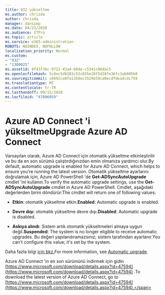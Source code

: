 ```yaml
---
title: 932 yükseltme
ms.author: chrisda
author: chrisda
manager: dansimp
ms.date: 04/21/2020
ms.audience: ITPro
ms.topic: article
ms.service: o365-administration
ROBOTS: NOINDEX, NOFOLLOW
localization_priority: Normal
ms.custom:
- "932"
- "1300025"
ms.assetid: 8f43f36c-9722-43a4-b0de-c5341c06dac5
ms.openlocfilehash: 5c8ec5d9282c53c655e28f5d38fe36fc3ab005b8
ms.sourcegitcommit: c6692ce0fa1358ec3529e59ca0ecdfdea4cdc759
ms.translationtype: MT
ms.contentlocale: tr-TR
ms.lasthandoff: 09/15/2020
ms.locfileid: "47806059"
---
```

# <a name="upgrade-azure-ad-connect"></a><span data-ttu-id="72af6-102">Azure AD Connect 'i yükseltme</span><span class="sxs-lookup"><span data-stu-id="72af6-102">Upgrade Azure AD Connect</span></span>

<span data-ttu-id="72af6-103">Varsayılan olarak, Azure AD Connect için otomatik yükseltme etkinleştirilir ve bu da en son sürümü çalıştırdığınızdan emin olmanıza yardımcı olur.</span><span class="sxs-lookup"><span data-stu-id="72af6-103">By default, automatic upgrade is enabled for Azure AD Connect, which helps to ensure you're running the latest version.</span></span> <span data-ttu-id="72af6-104">Otomatik yükseltme ayarlarını doğrulamak için, Azure AD PowerShell 'de **Get-ADSyncAutoUpgrade** cmdlet 'ini kullanın.</span><span class="sxs-lookup"><span data-stu-id="72af6-104">To verify the automatic upgrade settings, use the **Get-ADSyncAutoUpgrade** cmdlet in Azure AD PowerShell.</span></span> <span data-ttu-id="72af6-105">Cmdlet, aşağıdaki değerlerden birini döndürür:</span><span class="sxs-lookup"><span data-stu-id="72af6-105">The cmdlet will return one of following values:</span></span>

- <span data-ttu-id="72af6-106">**Etkin**: otomatik yükseltme etkin.</span><span class="sxs-lookup"><span data-stu-id="72af6-106">**Enabled**: Automatic upgrade is enabled.</span></span>

- <span data-ttu-id="72af6-107">**Devre dışı**: otomatik yükseltme devre dışı.</span><span class="sxs-lookup"><span data-stu-id="72af6-107">**Disabled**: Automatic upgrade is disabled.</span></span>

- <span data-ttu-id="72af6-108">**Askıya alındı**: Sistem artık otomatik yükseltmeleri almaya uygun değil.</span><span class="sxs-lookup"><span data-stu-id="72af6-108">**Suspended**: The system is no longer eligible to receive automatic upgrades.</span></span> <span data-ttu-id="72af6-109">Bu değeri yapılandıramazsınız; sistem tarafından ayarlanır.</span><span class="sxs-lookup"><span data-stu-id="72af6-109">You can't configure this value; it's set by the system.</span></span>

<span data-ttu-id="72af6-110">Daha fazla bilgi [için bkz.](https://docs.microsoft.com/azure/active-directory/connect/active-directory-aadconnect-feature-automatic-upgrade)</span><span class="sxs-lookup"><span data-stu-id="72af6-110">For more information, see [Automatic upgrade](https://docs.microsoft.com/azure/active-directory/connect/active-directory-aadconnect-feature-automatic-upgrade).</span></span>

<span data-ttu-id="72af6-111">Azure AD Connect 'in en son sürümünü indirmek için gidin [https://www.microsoft.com/download/details.aspx?id=47594](https://www.microsoft.com/download/details.aspx?id=47594) .</span><span class="sxs-lookup"><span data-stu-id="72af6-111">To download the latest version of Azure AD Connect, go to [https://www.microsoft.com/download/details.aspx?id=47594](https://www.microsoft.com/download/details.aspx?id=47594).</span></span>
